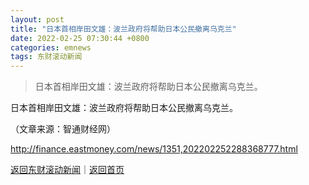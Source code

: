 ```yaml
---
layout: post
title: "日本首相岸田文雄：波兰政府将帮助日本公民撤离乌克兰"
date: 2022-02-25 07:30:44 +0800
categories: emnews
tags: 东财滚动新闻
---
```

> 日本首相岸田文雄：波兰政府将帮助日本公民撤离乌克兰。

<p>日本首相岸田文雄：波兰政府将帮助日本公民撤离乌克兰。</p><p class="em_media">（文章来源：智通财经网）</p>

<http://finance.eastmoney.com/news/1351,202202252288368777.html>

[返回东财滚动新闻](//finews.withounder.com/emnews/)｜[返回首页](//finews.withounder.com/)